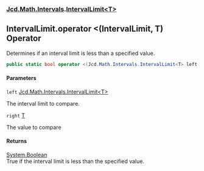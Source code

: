 ### [Jcd.Math.Intervals](Jcd.Math.Intervals.md 'Jcd.Math.Intervals').[IntervalLimit&lt;T&gt;](Jcd.Math.Intervals.IntervalLimit_T_.md 'Jcd.Math.Intervals.IntervalLimit<T>')

## IntervalLimit<T>.operator <(IntervalLimit<T>, T) Operator

Determines if an interval limit is less than a specified value.

```csharp
public static bool operator <(Jcd.Math.Intervals.IntervalLimit<T> left, T right);
```
#### Parameters

<a name='Jcd.Math.Intervals.IntervalLimit_T_.op_LessThan(Jcd.Math.Intervals.IntervalLimit_T_,T).left'></a>

`left` [Jcd.Math.Intervals.IntervalLimit&lt;](Jcd.Math.Intervals.IntervalLimit_T_.md 'Jcd.Math.Intervals.IntervalLimit<T>')[T](Jcd.Math.Intervals.IntervalLimit_T_.md#Jcd.Math.Intervals.IntervalLimit_T_.T 'Jcd.Math.Intervals.IntervalLimit<T>.T')[&gt;](Jcd.Math.Intervals.IntervalLimit_T_.md 'Jcd.Math.Intervals.IntervalLimit<T>')

The interval limit to compare.

<a name='Jcd.Math.Intervals.IntervalLimit_T_.op_LessThan(Jcd.Math.Intervals.IntervalLimit_T_,T).right'></a>

`right` [T](Jcd.Math.Intervals.IntervalLimit_T_.md#Jcd.Math.Intervals.IntervalLimit_T_.T 'Jcd.Math.Intervals.IntervalLimit<T>.T')

The value to compare

#### Returns
[System.Boolean](https://docs.microsoft.com/en-us/dotnet/api/System.Boolean 'System.Boolean')  
True if the interval limit is less than the specified value.